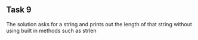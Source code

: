 ## Task 9

The solution asks for a string and prints out the length of that string without using built in methods such as strlen